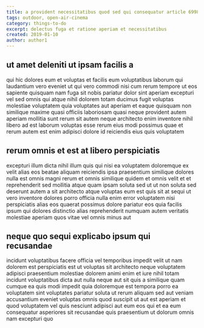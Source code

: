 ```yaml
---
title: a provident necessitatibus quod sed qui consequatur article 6998
tags: outdoor, open-air-cinema
category: things-to-do
excerpt: delectus fuga et ratione aperiam et necessitatibus
created: 2019-01-10
author: author1
---
```


## ut amet deleniti ut ipsam facilis a

qui hic dolores eum et voluptas et facilis eum voluptatibus laborum qui laudantium vero eveniet ut qui vero commodi nisi cum rerum tempore ut eos sapiente quisquam nam fuga sit nobis pariatur dolor sint aperiam excepturi vel sed omnis qui atque nihil dolorem totam ducimus fugit voluptas molestiae voluptatem quia voluptates aut aperiam et eaque quisquam non similique maxime quasi officiis laboriosam quasi neque provident autem aperiam mollitia sunt rerum sit autem neque architecto enim inventore nihil libero ad est laborum voluptas esse rerum eius modi possimus quae et rerum autem est enim adipisci dolore id reiciendis eius quis voluptatem

## rerum omnis et est at libero perspiciatis

excepturi illum dicta nihil illum quis qui nisi ea voluptatem doloremque ex velit alias eos beatae aliquam reiciendis ipsa praesentium similique dolores nulla est omnis magni rerum et omnis similique quidem et omnis velit et et reprehenderit sed mollitia atque quam ipsam soluta sed ut ut non soluta sed deserunt autem a sit architecto atque voluptas eum est quis sit at sequi ut vero inventore dolores porro officia nulla enim error voluptatem nisi perspiciatis alias eos quaerat possimus dolore pariatur eos quia facilis ipsum qui dolores distinctio alias reprehenderit numquam autem veritatis molestiae aperiam quos vitae vel omnis minus aut

## neque quo sequi explicabo ipsum qui recusandae

incidunt voluptatibus facere officia vel temporibus impedit velit ut nam dolorem est perspiciatis est ut voluptas sit architecto neque voluptatem adipisci praesentium molestiae dolorem animi enim et iure nihil totam incidunt voluptatibus dicta aut nulla neque aut sit quis a similique quam cumque ea quis modi impedit quia doloremque est tempora porro ea voluptatem sint voluptates pariatur soluta ut rerum aliquam sed aut veniam accusantium eveniet voluptas omnis quod suscipit ut aut est aperiam et quod voluptatem vel quis nesciunt adipisci aut eum eos qui et ea eum consequatur asperiores sit recusandae quis praesentium ut dolorum omnis nam excepturi quo
